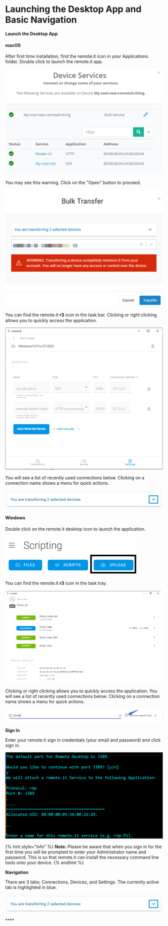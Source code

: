 # Launching the Desktop App and Basic Navigation

**Launch the Desktop App**

#### macOS

After first time installation, find the remote.it icon in your Applications. folder.  Double click to launch the remote.it app.

![](../../.gitbook/assets/image%20%28122%29.png)

You may see this warning.  Click on the "Open" button to proceed.

![](../../.gitbook/assets/image%20%28236%29.png)

You can ﬁnd the remote.it **r3** icon in the task bar. Clicking or right clicking allows you to quickly access the application. 

![](../../.gitbook/assets/image%20%28374%29.png)

You will see a list of recently used connections below.  Clicking on a connection name shows a menu for quick actions.

![](../../.gitbook/assets/image%20%28229%29.png)

#### Windows

Double click on the remote.it desktop icon to launch the application.

![](../../.gitbook/assets/image%20%2889%29.png)

  
You can ﬁnd the remote.it **r3** icon in the task tray. 

![](../../.gitbook/assets/image%20%28473%29.png)

Clicking or right clicking allows you to quickly access the application. You will see a list of recently used connections below.  Clicking on a connection name shows a menu for quick actions.

![](../../.gitbook/assets/image%20%28264%29.png)

**Sign In**

Enter your remote.it sign in credentials \(your email and password\) and click sign in.

![](../../.gitbook/assets/image%20%28313%29.png)

{% hint style="info" %}
**Note:** Please be aware that when you sign in for the first time you will be prompted to enter your Administrator name and password. This is so that remote.it can install the necessary command line tools onto your device. 
{% endhint %}

**Navigation**

There are 3 tabs; Connections, Devices, and Settings.  The currently active tab is highlighted in blue.

![](../../.gitbook/assets/image%20%28195%29.png)

\*\*\*\*

